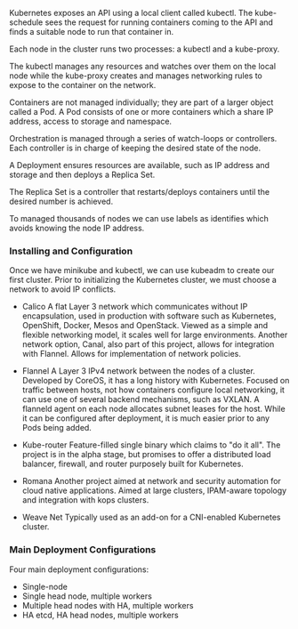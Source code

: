 Kubernetes exposes an API using a local client called kubectl. The kube-schedule sees the request for running containers coming to the API and finds a suitable node to run that container in. 

Each node in the cluster runs two processes: a kubectl and a kube-proxy.

The kubectl manages any resources and watches over them on the local node while the kube-proxy creates and manages networking rules to expose to the container on the network.

Containers are not managed individually; they are part of a larger object called a Pod. A Pod consists of one or more containers which a share IP address, access to storage and namespace.

Orchestration is managed through a series of watch-loops or controllers. Each controller is in charge of keeping the desired state of the node.

A Deployment ensures resources are available, such as IP address and storage and then deploys a Replica Set.

The Replica Set is a controller that restarts/deploys containers until the desired number is achieved.

To managed thousands of nodes we can use labels as identifies which avoids knowing the node IP address.

### Installing and Configuration

Once we have minikube and kubectl, we can use kubeadm to create our first cluster. Prior to initializing the Kubernetes cluster, we must choose a network to avoid IP conflicts.

- Calico 
  A flat Layer 3 network which communicates without IP encapsulation, used in production with software such as Kubernetes, OpenShift, Docker, Mesos and OpenStack. Viewed as a simple and flexible networking model, it scales well for large environments. Another network option, Canal, also part of this project, allows for integration with Flannel. Allows for implementation of network policies.
  
- Flannel
  A Layer 3 IPv4 network between the nodes of a cluster. Developed by CoreOS, it has a long history with Kubernetes. Focused on traffic between hosts, not how containers configure local networking, it can use one of several backend mechanisms, such as VXLAN. A flanneld agent on each node allocates subnet leases for the host. While it can be configured after deployment, it is much easier prior to any Pods being added.
  
- Kube-router
  Feature-filled single binary which claims to "do it all". The project is in the alpha stage, but promises to offer a distributed load balancer, firewall, and router purposely built for Kubernetes.
  
- Romana 
  Another project aimed at network and security automation for cloud native applications. Aimed at large clusters, IPAM-aware topology and integration with kops clusters.
  
- Weave Net 
  Typically used as an add-on for a CNI-enabled Kubernetes cluster.
  
### Main Deployment Configurations

Four main deployment configurations:
- Single-node
- Single head node, multiple workers
- Multiple head nodes with HA, multiple workers
- HA etcd, HA head nodes, multiple workers

